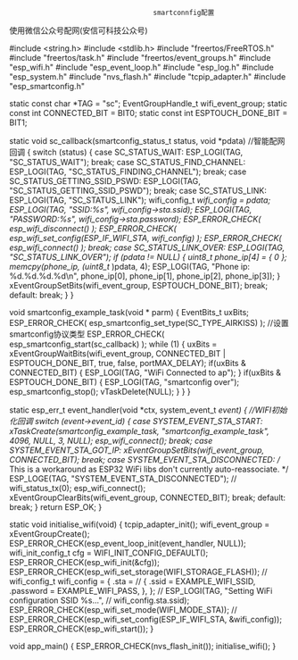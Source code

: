 										smartconnfig配置

使用微信公众号配网(安信可科技公众号)


#include <string.h>
#include <stdlib.h>
#include "freertos/FreeRTOS.h"
#include "freertos/task.h"
#include "freertos/event_groups.h"
#include "esp_wifi.h"
#include "esp_event_loop.h"
#include "esp_log.h"
#include "esp_system.h"
#include "nvs_flash.h"
#include "tcpip_adapter.h"
#include "esp_smartconfig.h"

static const char *TAG = "sc";
EventGroupHandle_t wifi_event_group;
static const int CONNECTED_BIT = BIT0;
static const int ESPTOUCH_DONE_BIT = BIT1;



static void sc_callback(smartconfig_status_t status, void *pdata)			//智能配网回调
{
    switch (status) {
        case SC_STATUS_WAIT:
            ESP_LOGI(TAG, "SC_STATUS_WAIT");
            break;
        case SC_STATUS_FIND_CHANNEL:
            ESP_LOGI(TAG, "SC_STATUS_FINDING_CHANNEL");
            break;
        case SC_STATUS_GETTING_SSID_PSWD:
            ESP_LOGI(TAG, "SC_STATUS_GETTING_SSID_PSWD");
            break;
        case SC_STATUS_LINK:
            ESP_LOGI(TAG, "SC_STATUS_LINK");
            wifi_config_t *wifi_config = pdata;
            ESP_LOGI(TAG, "SSID:%s", wifi_config->sta.ssid);
            ESP_LOGI(TAG, "PASSWORD:%s", wifi_config->sta.password);
            ESP_ERROR_CHECK( esp_wifi_disconnect() );
            ESP_ERROR_CHECK( esp_wifi_set_config(ESP_IF_WIFI_STA, wifi_config) );
            ESP_ERROR_CHECK( esp_wifi_connect() );
            break;
        case SC_STATUS_LINK_OVER:
            ESP_LOGI(TAG, "SC_STATUS_LINK_OVER");
            if (pdata != NULL) {
                uint8_t phone_ip[4] = { 0 };
                memcpy(phone_ip, (uint8_t* )pdata, 4);
                ESP_LOGI(TAG, "Phone ip: %d.%d.%d.%d\n", phone_ip[0], phone_ip[1], phone_ip[2], phone_ip[3]);
            }
            xEventGroupSetBits(wifi_event_group, ESPTOUCH_DONE_BIT);
            break;
        default:
            break;
    }
}

void smartconfig_example_task(void * parm)
{
    EventBits_t uxBits;
    ESP_ERROR_CHECK( esp_smartconfig_set_type(SC_TYPE_AIRKISS) );       //设置smartconfig协议类型
    ESP_ERROR_CHECK( esp_smartconfig_start(sc_callback) );
    while (1) {
        uxBits = xEventGroupWaitBits(wifi_event_group, CONNECTED_BIT | ESPTOUCH_DONE_BIT, true, false, portMAX_DELAY);
        if(uxBits & CONNECTED_BIT) {
            ESP_LOGI(TAG, "WiFi Connected to ap");
        }
        if(uxBits & ESPTOUCH_DONE_BIT) {
            ESP_LOGI(TAG, "smartconfig over");
            esp_smartconfig_stop();
            vTaskDelete(NULL);
        }
    }
}


static esp_err_t event_handler(void *ctx, system_event_t *event) {	//WIFI初始化回调
	switch (event->event_id) {
	case SYSTEM_EVENT_STA_START:
		xTaskCreate(smartconfig_example_task, "smartconfig_example_task", 4096, NULL, 3, NULL);
		esp_wifi_connect();
		break;
	case SYSTEM_EVENT_STA_GOT_IP:
		xEventGroupSetBits(wifi_event_group, CONNECTED_BIT);
		break;
	case SYSTEM_EVENT_STA_DISCONNECTED:
		/* This is a workaround as ESP32 WiFi libs don't currently
		 auto-reassociate. */
		ESP_LOGE(TAG, "SYSTEM_EVENT_STA_DISCONNECTED");
//		wifi_status_tx(0);
		esp_wifi_connect();
		xEventGroupClearBits(wifi_event_group, CONNECTED_BIT);
		break;
	default:
		break;
	}
	return ESP_OK;
}

static void initialise_wifi(void) {
	tcpip_adapter_init();
	wifi_event_group = xEventGroupCreate();
	ESP_ERROR_CHECK(esp_event_loop_init(event_handler, NULL));
	wifi_init_config_t cfg = WIFI_INIT_CONFIG_DEFAULT();
	ESP_ERROR_CHECK(esp_wifi_init(&cfg));
	ESP_ERROR_CHECK(esp_wifi_set_storage(WIFI_STORAGE_FLASH));
	// wifi_config_t wifi_config = { .sta =
	// 		{ .ssid = EXAMPLE_WIFI_SSID, .password = EXAMPLE_WIFI_PASS, }, };
//	ESP_LOGI(TAG, "Setting WiFi configuration SSID %s...",
//			wifi_config.sta.ssid);
	ESP_ERROR_CHECK(esp_wifi_set_mode(WIFI_MODE_STA));
	// ESP_ERROR_CHECK(esp_wifi_set_config(ESP_IF_WIFI_STA, &wifi_config));
	ESP_ERROR_CHECK(esp_wifi_start());
}


void app_main()
{
    ESP_ERROR_CHECK(nvs_flash_init());
	initialise_wifi();
}


